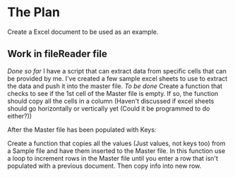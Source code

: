 # The Plan

Create a Excel document to be used as an example.

## Work in fileReader file

_Done so far_
I have a script that can extract data from specific cells that can be provided by me.
I've created a few sample excel sheets to use to extract the data and push it into the master file.
_To be done_
Create a function that checks to see if the 1st cell of the Master file is empty.
If so, the function should copy all the cells in a column (Haven't discussed if excel sheets should go horizontally or vertically yet (Could it be programmed to do either?))

After the Master file has been populated with Keys:

Create a function that copies all the values (Just values, not keys too) from a Sample file and have them inserted to the Master file.
In this function use a loop to increment rows in the Master file until you enter a row that isn't populated with a previous document.
Then copy info into new row.
